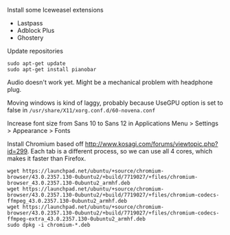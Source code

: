 Install some Iceweasel extensions

* Lastpass
* Adblock Plus
* Ghostery

Update repositories

    sudo apt-get update
    sudo apt-get install pianobar

Audio doesn't work yet. Might be a mechanical problem with headphone plug.

Moving windows is kind of laggy, probably because UseGPU option is set to false in `/usr/share/X11/xorg.conf.d/60-novena.conf`

Increase font size from Sans 10 to Sans 12 in Applications Menu > Settings > Appearance > Fonts

Install Chromium based off http://www.kosagi.com/forums/viewtopic.php?id=299. Each tab is a different process, so we can use all 4 cores, which makes it faster than Firefox.

    wget https://launchpad.net/ubuntu/+source/chromium-browser/43.0.2357.130-0ubuntu2/+build/7719027/+files/chromium-browser_43.0.2357.130-0ubuntu2_armhf.deb
    wget https://launchpad.net/ubuntu/+source/chromium-browser/43.0.2357.130-0ubuntu2/+build/7719027/+files/chromium-codecs-ffmpeg_43.0.2357.130-0ubuntu2_armhf.deb
    wget https://launchpad.net/ubuntu/+source/chromium-browser/43.0.2357.130-0ubuntu2/+build/7719027/+files/chromium-codecs-ffmpeg-extra_43.0.2357.130-0ubuntu2_armhf.deb
    sudo dpkg -i chromium-*.deb
